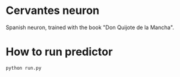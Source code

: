 Cervantes neuron
================

Spanish neuron, trained with the book "Don Quijote de la Mancha".

How to run predictor
===================

```
python run.py
```

